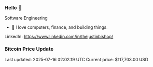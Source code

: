 ### Hello 🤙  

Software Engineering

- 🔭 I love computers, finance, and building things.
  
LinkedIn: https://www.linkedin.com/in/thejustinbishop/  




















































































































































































































































































































































































































































































































































































































































































































































































































































### Bitcoin Price Update
Last updated: 2025-07-16 02:02:19 UTC
Current price: $117,703.00 USD
